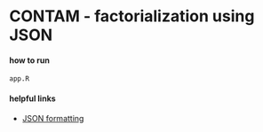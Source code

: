 # CONTAM - factorialization using JSON

#### how to run
```
app.R
```

#### helpful links
* [JSON formatting](https://jsonformatter.curiousconcept.com/#)